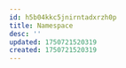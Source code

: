 ```yaml
---
id: h5b04kkc5jnirntadxrzh0p
title: Namespace
desc: ''
updated: 1750721520319
created: 1750721520319
---
```

